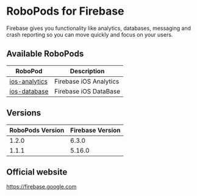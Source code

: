 # RoboPods for Firebase

Firebase gives you functionality like analytics, databases, messaging and crash reporting so you can move quickly and focus on your users.

## Available RoboPods

| RoboPod                           | Description                         |
|-----------------------------------|-------------------------------------|
| [ios-analytics](ios-analytics/)   | Firebase iOS Analytics              |
| [ios-database](ios-database/)     | Firebase iOS DataBase               |

## Versions

| RoboPods Version  | Firebase Version    |
|-------------------|---------------------|
| 1.2.0             | 6.3.0               |
| 1.1.1             | 5.16.0              |

## Official website

https://firebase.google.com

